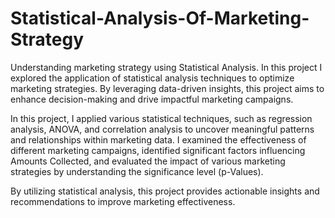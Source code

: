 # Statistical-Analysis-Of-Marketing-Strategy

Understanding marketing strategy using Statistical Analysis. In this project I explored the application of statistical analysis techniques to optimize marketing strategies. By leveraging data-driven insights, this project aims to enhance decision-making and drive impactful marketing campaigns. 

In this project, I applied various statistical techniques, such as regression analysis, ANOVA, and correlation analysis to uncover meaningful patterns and relationships within marketing data. I examined the effectiveness of different marketing campaigns, identified significant factors influencing Amounts Collected, and evaluated the impact of various marketing strategies by understanding the significance level (p-Values).

By utilizing statistical analysis, this project provides actionable insights and recommendations to improve marketing effectiveness. 
